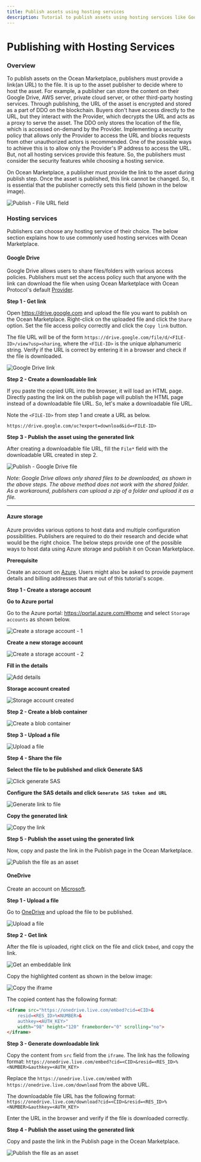 ```yaml
---
title: Publish assets using hosting services
description: Tutorial to publish assets using hosting services like Google Drive and Azure.
---
```


# Publishing with Hosting Services

### Overview

To publish assets on the Ocean Marketplace, publishers must provide a link(an URL) to the file. It is up to the asset publisher to decide where to host the asset. For example, a publisher can store the content on their Google Drive, AWS server, private cloud server, or other third-party hosting services. Through publishing, the URL of the asset is encrypted and stored as a part of DDO on the blockchain. Buyers don't have access directly to the URL, but they interact with the Provider, which decrypts the URL and acts as a proxy to serve the asset. The DDO only stores the location of the file, which is accessed on-demand by the Provider. Implementing a security policy that allows only the Provider to access the URL and blocks requests from other unauthorized actors is recommended. One of the possible ways to achieve this is to allow only the Provider's IP address to access the URL. But, not all hosting services provide this feature. So, the publishers must consider the security features while choosing a hosting service.

On Ocean Marketplace, a publisher must provide the link to the asset during publish step. Once the asset is published, this link cannot be changed. So, it is essential that the publisher correctly sets this field (shown in the below image).

![Publish - File URL field](../.gitbook/assets/marketplace-publish-file-field.png)

### Hosting services

Publishers can choose any hosting service of their choice. The below section explains how to use commonly used hosting services with Ocean Marketplace.

#### Google Drive

Google Drive allows users to share files/folders with various access policies. Publishers must set the access policy such that anyone with the link can download the file when using Ocean Marketplace with Ocean Protocol's default [Provider](https://v4.provider.rinkeby.oceanprotocol.com).

**Step 1 - Get link**

Open https://drive.google.com and upload the file you want to publish on the Ocean Marketplace. Right-click on the uploaded file and click the `Share` option. Set the file access policy correctly and click the `Copy link` button.

The file URL will be of the form `https://drive.google.com/file/d/<FILE-ID>/view?usp=sharing`, where the `<FILE-ID>` is the unique alphanumeric string. Verify if the URL is correct by entering it in a browser and check if the file is downloaded.

![Google Drive link](../.gitbook/assets/publish-google-drive.png)

**Step 2 - Create a downloadable link**

If you paste the copied URL into the browser, it will load an HTML page. Directly pasting the link on the publish page will publish the HTML page instead of a downloadable file URL. So, let's make a downloadable file URL.

Note the `<FILE-ID>` from step 1 and create a URL as below.

`https://drive.google.com/uc?export=download&id=<FILE-ID>`

**Step 3 - Publish the asset using the generated link**

After creating a downloadable file URL, fill the `File*` field with the downloadable URL created in step 2.

![Publish - Google Drive file](../.gitbook/assets/publish-google-drive-2.png)

_Note: Google Drive allows only shared files to be downloaded, as shown in the above steps. The above method does not work with the shared folder. As a workaround, publishers can upload a zip of a folder and upload it as a file._

***

#### Azure storage

Azure provides various options to host data and multiple configuration possibilities. Publishers are required to do their research and decide what would be the right choice. The below steps provide one of the possible ways to host data using Azure storage and publish it on Ocean Marketplace.

**Prerequisite**

Create an account on [Azure](https://azure.microsoft.com/en-us/). Users might also be asked to provide payment details and billing addresses that are out of this tutorial's scope.

**Step 1 - Create a storage account**

**Go to Azure portal**

Go to the Azure portal: https://portal.azure.com/#home and select `Storage accounts` as shown below.

![Create a storage account - 1](../.gitbook/assets/azure-1.png)

**Create a new storage account**

![Create a storage account - 2](../.gitbook/assets/azure-2.png)

**Fill in the details**

![Add details](../.gitbook/assets/azure-3.png)

**Storage account created**

![Storage account created](../.gitbook/assets/azure-4.png)

**Step 2 - Create a blob container**

![Create a blob container](../.gitbook/assets/azure-5.png)

**Step 3 - Upload a file**

![Upload a file](../.gitbook/assets/azure-6.png)

**Step 4 - Share the file**

**Select the file to be published and click Generate SAS**

![Click generate SAS](../.gitbook/assets/azure-7.png)

**Configure the SAS details and click `Generate SAS token and URL`**

![Generate link to file](../.gitbook/assets/azure-8.png)

**Copy the generated link**

![Copy the link](../.gitbook/assets/azure-9.png)

**Step 5 - Publish the asset using the generated link**

Now, copy and paste the link in the Publish page in the Ocean Marketplace.

![Publish the file as an asset](../.gitbook/assets/azure-10.png)

#### OneDrive

Create an account on [Microsoft](https://www.microsoft.com/en-us/microsoft-365/onedrive/online-cloud-storage).

**Step 1 - Upload a file**

Go to [OneDrive](https://onedrive.live.com/) and upload the file to be published.

![Upload a file](../.gitbook/assets/one-drive-1.png)

**Step 2 - Get link**

After the file is uploaded, right click on the file and click `Embed`, and copy the link.

![Get an embeddable link](../.gitbook/assets/one-drive-2.png)

Copy the highlighted content as shown in the below image:

![Copy the iframe](../.gitbook/assets/one-drive-3.png)

The copied content has the following format:

```html
<iframe src="https://onedrive.live.com/embed?cid=<CID>&
    resid=<RES_ID>%<NUMBER>&
    authkey=<AUTH_KEY>"
    width="98" height="120" frameborder="0" scrolling="no">
</iframe>
```

**Step 3 - Generate downloadable link**

Copy the content from `src` field from the `iframe`. The link has the following format: `https://onedrive.live.com/embed?cid=<CID>&resid=<RES_ID>%<NUMBER>&authkey=<AUTH_KEY>`

Replace the `https://onedrive.live.com/embed` with `https://onedrive.live.com/download` from the above URL.

The downloadable file URL has the following format: `https://onedrive.live.com/download?cid=<CID>&resid=<RES_ID>%<NUMBER>&authkey=<AUTH_KEY>`

Enter the URL in the browser and verify if the file is downloaded correctly.

**Step 4 - Publish the asset using the generated link**

Copy and paste the link in the Publish page in the Ocean Marketplace.

![Publish the file as an asset](../.gitbook/assets/one-drive-4.png)
